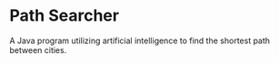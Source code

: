 # Path Searcher
A Java program utilizing artificial intelligence to find the shortest path between cities. 
